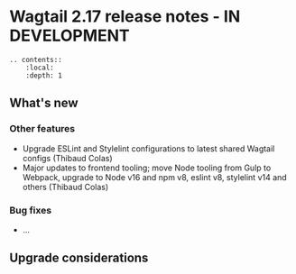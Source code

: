# Wagtail 2.17 release notes - IN DEVELOPMENT

```eval_rst
.. contents::
    :local:
    :depth: 1
```

## What's new


### Other features

 * Upgrade ESLint and Stylelint configurations to latest shared Wagtail configs (Thibaud Colas)
 * Major updates to frontend tooling; move Node tooling from Gulp to Webpack, upgrade to Node v16 and npm v8, eslint v8, stylelint v14 and others (Thibaud Colas)


### Bug fixes

 * ...


## Upgrade considerations

